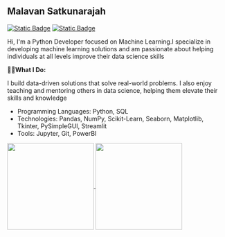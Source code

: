 ## Malavan Satkunarajah
[![Static Badge](https://img.shields.io/badge/malavansa-blue?logo=LinkedIn)](https://www.linkedin.com/in/malavansa/)  [![Static Badge](https://img.shields.io/badge/Bye_me_a_Coffee-black?logo=buymeacoffee&logoColor=black&labelColor=yellow)](https://buymeacoffee.com/malavan)

Hi, I'm a Python Developer focused on Machine Learning.I specialize in developing machine learning solutions and am passionate about helping individuals at all levels improve their data science skills

👨‍💻**What I Do:**

I build data-driven solutions that solve real-world problems. I also enjoy teaching and mentoring others in data science, helping them elevate their skills and knowledge

- Programming Languages:
Python, SQL
- Technologies:
Pandas, NumPy, Scikit-Learn, Seaborn, Matplotlib, Tkinter, PySimpleGUI, Streamlit
- Tools:
Jupyter, Git, PowerBI

<a href="https://github.com/malavansa/github-readme-stats">
  <img height=200 align="center" src="https://github-readme-stats.vercel.app/api?username=malavansa" />
</a>
<a href="https://github.com/malavansa/convoychat">
  <img height=200 align="center" src="https://github-readme-stats.vercel.app/api/top-langs?username=malavansa&layout=compact&langs_count=8&card_width=320" />
</a>

<!--
**malavansa/malavansa** is a ✨ _special_ ✨ repository because its `README.md` (this file) appears on your GitHub profile.

Here are some ideas to get you started:

- 🔭 I’m currently working on ...
- 🌱 I’m currently learning ...
- 👯 I’m looking to collaborate on ...
- 🤔 I’m looking for help with ...
- 💬 Ask me about ...
- 📫 How to reach me: ...
- 😄 Pronouns: ...
- ⚡ Fun fact: ...
-->
